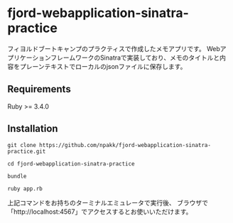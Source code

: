 # fjord-webapplication-sinatra-practice
フィヨルドブートキャンプのプラクティスで作成したメモアプリです。
WebアプリケーションフレームワークのSinatraで実装しており、メモのタイトルと内容をプレーンテキストでローカルのjsonファイルに保存します。

## Requirements
Ruby >= 3.4.0

## Installation
```console
git clone https://github.com/npakk/fjord-webapplication-sinatra-practice.git

cd fjord-webapplication-sinatra-practice

bundle

ruby app.rb
```

上記コマンドをお持ちのターミナルエミュレータで実行後、
ブラウザで「http://localhost:4567」でアクセスするとお使いいただけます。
